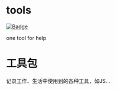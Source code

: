# tools

[![Badge](https://img.shields.io/badge/link-996.icu-red.svg)](https://996.icu/#/zh_CN)

one tool for help

# 工具包
记录工作、生活中使用到的各种工具，如JS...
